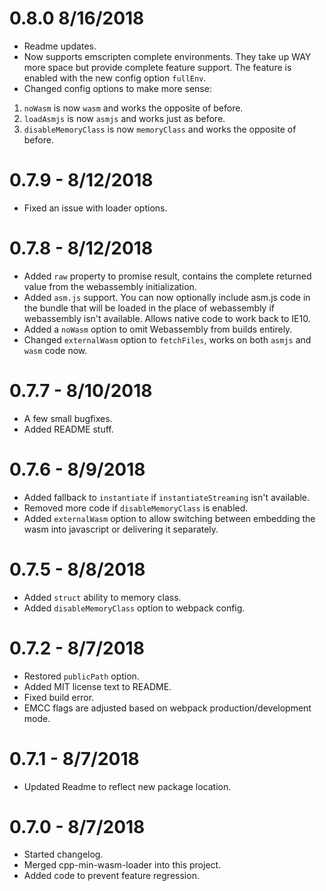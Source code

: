 # 0.8.0 8/16/2018
- Readme updates.
- Now supports emscripten complete environments.  They take up WAY more space but provide complete feature support.  The feature is enabled with the new config option `fullEnv`.
- Changed config options to make more sense: 
1. `noWasm` is now `wasm` and works the opposite of before.
2. `loadAsmjs` is now `asmjs` and works just as before.
3. `disableMemoryClass` is now `memoryClass` and works the opposite of before.

# 0.7.9 - 8/12/2018
- Fixed an issue with loader options.

# 0.7.8 - 8/12/2018
- Added `raw` property to promise result, contains the complete returned value from the webassembly initialization.
- Added `asm.js` support.  You can now optionally include asm.js code in the bundle that will be loaded in the place of webassembly if webassembly isn't available.  Allows native code to work back to IE10.
- Added a `noWasm` option to omit Webassembly from builds entirely.
- Changed `externalWasm` option to `fetchFiles`, works on both `asmjs` and `wasm` code now.

# 0.7.7 - 8/10/2018
- A few small bugfixes.
- Added README stuff.

# 0.7.6 - 8/9/2018
- Added fallback to `instantiate` if `instantiateStreaming` isn't available.
- Removed more code if `disableMemoryClass` is enabled.
- Added `externalWasm` option to allow switching between embedding the wasm into javascript or delivering it separately.

# 0.7.5 - 8/8/2018
- Added `struct` ability to memory class.
- Added `disableMemoryClass` option to webpack config.

# 0.7.2 - 8/7/2018
- Restored `publicPath` option.
- Added MIT license text to README.
- Fixed build error.
- EMCC flags are adjusted based on webpack production/development mode.

# 0.7.1 - 8/7/2018
- Updated Readme to reflect new package location.

# 0.7.0 - 8/7/2018
- Started changelog.
- Merged cpp-min-wasm-loader into this project.
- Added code to prevent feature regression.